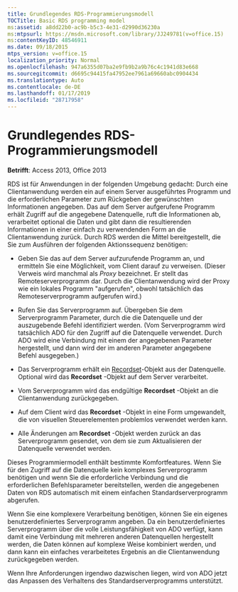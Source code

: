 ```yaml
---
title: Grundlegendes RDS-Programmierungsmodell
TOCTitle: Basic RDS programming model
ms:assetid: a8dd22b0-ac9b-b5c3-4e31-d2990d36230a
ms:mtpsurl: https://msdn.microsoft.com/library/JJ249781(v=office.15)
ms:contentKeyID: 48546911
ms.date: 09/18/2015
mtps_version: v=office.15
localization_priority: Normal
ms.openlocfilehash: 947a6355d07ba2e9fb9b2a9b76c4c1941d83e668
ms.sourcegitcommit: d6695c94415fa47952ee7961a69660abc0904434
ms.translationtype: Auto
ms.contentlocale: de-DE
ms.lasthandoff: 01/17/2019
ms.locfileid: "28717958"
---
```

# <a name="basic-rds-programming-model"></a>Grundlegendes RDS-Programmierungsmodell

**Betrifft**: Access 2013, Office 2013

RDS ist für Anwendungen in der folgenden Umgebung gedacht: Durch eine Clientanwendung werden ein auf einem Server ausgeführtes Programm und die erforderlichen Parameter zum Rückgeben der gewünschten Informationen angegeben. Das auf dem Server aufgerufene Programm erhält Zugriff auf die angegebene Datenquelle, ruft die Informationen ab, verarbeitet optional die Daten und gibt dann die resultierenden Informationen in einer einfach zu verwendenden Form an die Clientanwendung zurück. Durch RDS werden die Mittel bereitgestellt, die Sie zum Ausführen der folgenden Aktionssequenz benötigen:

- Geben Sie das auf dem Server aufzurufende Programm an, und ermitteln Sie eine Möglichkeit, vom Client darauf zu verweisen. (Dieser Verweis wird manchmal als *Proxy* bezeichnet. Er stellt das Remoteserverprogramm dar. Durch die Clientanwendung wird der Proxy wie ein lokales Programm "aufgerufen", obwohl tatsächlich das Remoteserverprogramm aufgerufen wird.)

- Rufen Sie das Serverprogramm auf. Übergeben Sie dem Serverprogramm Parameter, durch die die Datenquelle und der auszugebende Befehl identifiziert werden. (Vom Serverprogramm wird tatsächlich ADO für den Zugriff auf die Datenquelle verwendet. Durch ADO wird eine Verbindung mit einem der angegebenen Parameter hergestellt, und dann wird der im anderen Parameter angegebene Befehl ausgegeben.)

- Das Serverprogramm erhält ein [Recordset](recordset-object-ado.md)-Objekt aus der Datenquelle. Optional wird das **Recordset** -Objekt auf dem Server verarbeitet.

- Vom Serverprogramm wird das endgültige **Recordset** -Objekt an die Clientanwendung zurückgegeben.

- Auf dem Client wird das **Recordset** -Objekt in eine Form umgewandelt, die von visuellen Steuerelementen problemlos verwendet werden kann.

- Alle Änderungen am **Recordset** -Objekt werden zurück an das Serverprogramm gesendet, von dem sie zum Aktualisieren der Datenquelle verwendet werden.

Dieses Programmiermodell enthält bestimmte Komfortfeatures. Wenn Sie für den Zugriff auf die Datenquelle kein komplexes Serverprogramm benötigen und wenn Sie die erforderliche Verbindung und die erforderlichen Befehlsparameter bereitstellen, werden die angegebenen Daten von RDS automatisch mit einem einfachen Standardserverprogramm abgerufen.

Wenn Sie eine komplexere Verarbeitung benötigen, können Sie ein eigenes benutzerdefiniertes Serverprogramm angeben. Da ein benutzerdefiniertes Serverprogramm über die volle Leistungsfähigkeit von ADO verfügt, kann damit eine Verbindung mit mehreren anderen Datenquellen hergestellt werden, die Daten können auf komplexe Weise kombiniert werden, und dann kann ein einfaches verarbeitetes Ergebnis an die Clientanwendung zurückgegeben werden.

Wenn Ihre Anforderungen irgendwo dazwischen liegen, wird von ADO jetzt das Anpassen des Verhaltens des Standardserverprogramms unterstützt.

